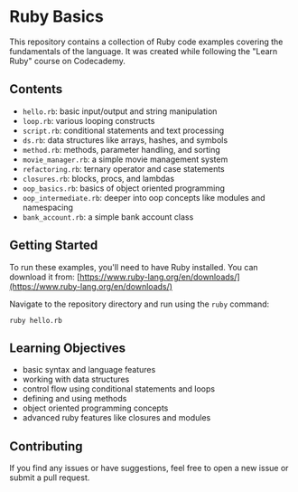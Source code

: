 # Ruby Basics

This repository contains a collection of Ruby code examples covering the fundamentals of the language. It was created while following the "Learn Ruby" course on Codecademy.

## Contents

- `hello.rb`: basic input/output and string manipulation
- `loop.rb`: various looping constructs
- `script.rb`: conditional statements and text processing
- `ds.rb`: data structures like arrays, hashes, and symbols
- `method.rb`: methods, parameter handling, and sorting
- `movie_manager.rb`: a simple movie management system
- `refactoring.rb`: ternary operator and case statements
- `closures.rb`: blocks, procs, and lambdas
- `oop_basics.rb`: basics of object oriented programming
- `oop_intermediate.rb`: deeper into oop concepts like modules and namespacing
- `bank_account.rb`: a simple bank account class

## Getting Started

To run these examples, you'll need to have Ruby installed. You can download it from: [https://www.ruby-lang.org/en/downloads/](https://www.ruby-lang.org/en/downloads/)

Navigate to the repository directory and run using the `ruby` command:

```
ruby hello.rb
```

## Learning Objectives

- basic syntax and language features
- working with data structures
- control flow using conditional statements and loops
- defining and using methods
- object oriented programming concepts
- advanced ruby features like closures and modules

## Contributing

If you find any issues or have suggestions, feel free to open a new issue or submit a pull request.
